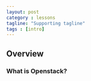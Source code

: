 ```yaml
---
layout: post
category : lessons
tagline: "Supporting tagline"
tags : [intro]
---
```


## Overview

### What is Openstack?
